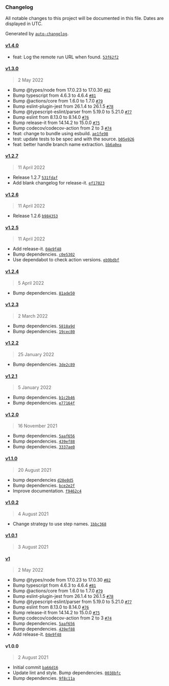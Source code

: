 ### Changelog

All notable changes to this project will be documented in this file. Dates are displayed in UTC.

Generated by [`auto-changelog`](https://github.com/CookPete/auto-changelog).

#### [v1.4.0](https://github.com/Codex-/return-dispatch/compare/v1.3.0...v1.4.0)

- feat: Log the remote run URL when found. [`53f62f2`](https://github.com/Codex-/return-dispatch/commit/53f62f2828bfd38934bac35e3fb26c2ff32a9398)

#### [v1.3.0](https://github.com/Codex-/return-dispatch/compare/v1.2.7...v1.3.0)

> 2 May 2022

- Bump @types/node from 17.0.23 to 17.0.30 [`#82`](https://github.com/Codex-/return-dispatch/pull/82)
- Bump typescript from 4.6.3 to 4.6.4 [`#81`](https://github.com/Codex-/return-dispatch/pull/81)
- Bump @actions/core from 1.6.0 to 1.7.0 [`#79`](https://github.com/Codex-/return-dispatch/pull/79)
- Bump eslint-plugin-jest from 26.1.4 to 26.1.5 [`#78`](https://github.com/Codex-/return-dispatch/pull/78)
- Bump @typescript-eslint/parser from 5.19.0 to 5.21.0 [`#77`](https://github.com/Codex-/return-dispatch/pull/77)
- Bump eslint from 8.13.0 to 8.14.0 [`#76`](https://github.com/Codex-/return-dispatch/pull/76)
- Bump release-it from 14.14.2 to 15.0.0 [`#75`](https://github.com/Codex-/return-dispatch/pull/75)
- Bump codecov/codecov-action from 2 to 3 [`#74`](https://github.com/Codex-/return-dispatch/pull/74)
- feat: change to bundle using esbuild. [`ae1fe98`](https://github.com/Codex-/return-dispatch/commit/ae1fe98effd84ecb622209eda191a830da9d2bc8)
- test: update tests to be spec and with the source. [`b05e926`](https://github.com/Codex-/return-dispatch/commit/b05e926b04580c97f70eb934d6d7db8f697e515b)
- feat: better handle branch name extraction. [`bb6a0ea`](https://github.com/Codex-/return-dispatch/commit/bb6a0eafeb176a78e572731b38cbba00c0fe39ec)

#### [v1.2.7](https://github.com/Codex-/return-dispatch/compare/v1.2.6...v1.2.7)

> 11 April 2022

- Release 1.2.7 [`531fdaf`](https://github.com/Codex-/return-dispatch/commit/531fdafd5302125af4b1406f27e81a715fb79332)
- Add blank changelog for release-it. [`ef17023`](https://github.com/Codex-/return-dispatch/commit/ef1702380c323d79b35ac4cebb0f0f52fcb9f90b)

#### [v1.2.6](https://github.com/Codex-/return-dispatch/compare/v1.2.5...v1.2.6)

> 11 April 2022

- Release 1.2.6 [`b984353`](https://github.com/Codex-/return-dispatch/commit/b984353038f496fde56ee5d7f3b6858b965fd1aa)

#### [v1.2.5](https://github.com/Codex-/return-dispatch/compare/v1.2.4...v1.2.5)

> 11 April 2022

- Add release-it. [`04e9f48`](https://github.com/Codex-/return-dispatch/commit/04e9f485a25fd589db0c9295e9434ed6ad0f5c9b)
- Bump dependencies. [`c0e5302`](https://github.com/Codex-/return-dispatch/commit/c0e53025a3e23a90762ed6f964c6c795267e19f0)
- Use dependabot to check action versions. [`eb9bdbf`](https://github.com/Codex-/return-dispatch/commit/eb9bdbf7bcf2426211a7a1b2ba76286538ebb293)

#### [v1.2.4](https://github.com/Codex-/return-dispatch/compare/v1.2.3...v1.2.4)

> 5 April 2022

- Bump dependencies. [`81ade50`](https://github.com/Codex-/return-dispatch/commit/81ade504270b6daa5f63a26c6ca508f0ca123e14)

#### [v1.2.3](https://github.com/Codex-/return-dispatch/compare/v1.2.2...v1.2.3)

> 2 March 2022

- Bump dependencies. [`5818a9d`](https://github.com/Codex-/return-dispatch/commit/5818a9de1d532d2713d4eeeb6675131a0cbc19a2)
- Bump dependencies. [`19cec80`](https://github.com/Codex-/return-dispatch/commit/19cec80daa9e46aba4bdc33d3c7a7b0916b88d10)

#### [v1.2.2](https://github.com/Codex-/return-dispatch/compare/v1.2.1...v1.2.2)

> 25 January 2022

- Bump dependencies. [`3de2c89`](https://github.com/Codex-/return-dispatch/commit/3de2c8943f432f4a39ca4a00e6ed729e98acf145)

#### [v1.2.1](https://github.com/Codex-/return-dispatch/compare/v1.2.0...v1.2.1)

> 5 January 2022

- Bump dependencies. [`b1c2b46`](https://github.com/Codex-/return-dispatch/commit/b1c2b46e1ae0c7dfa3e8499849cfecec2b19dcde)
- Bump dependencies. [`e77164f`](https://github.com/Codex-/return-dispatch/commit/e77164f7173f1174c09921c0b661715f0ba27f2d)

#### [v1.2.0](https://github.com/Codex-/return-dispatch/compare/v1.1.0...v1.2.0)

> 16 November 2021

- Bump dependencies. [`5aaf656`](https://github.com/Codex-/return-dispatch/commit/5aaf6566fe7177d233c2656dfc621f37ff45cdc1)
- Bump dependencies. [`439ef88`](https://github.com/Codex-/return-dispatch/commit/439ef887a28f3d80108374af173fffddfdb0adac)
- Bump dependencies. [`3337ae0`](https://github.com/Codex-/return-dispatch/commit/3337ae0fccdb78f26ab7c1e6351c90af7d8f6639)

#### [v1.1.0](https://github.com/Codex-/return-dispatch/compare/v1.0.2...v1.1.0)

> 20 August 2021

- bump dependencies [`d20e0d5`](https://github.com/Codex-/return-dispatch/commit/d20e0d5d0921a1fb59e872d4281afbed98263daf)
- Bump dependencies. [`bce2e2f`](https://github.com/Codex-/return-dispatch/commit/bce2e2f8bb570bfd632c908fac049e727d70105b)
- Improve documentation. [`f9462c4`](https://github.com/Codex-/return-dispatch/commit/f9462c41c89ec20626b688aa68622c3af04e2a17)

#### [v1.0.2](https://github.com/Codex-/return-dispatch/compare/v1.0.1...v1.0.2)

> 4 August 2021

- Change strategy to use step names. [`1bbc368`](https://github.com/Codex-/return-dispatch/commit/1bbc3685bab7fe2f643af3bb2839fb7254625fe8)

#### [v1.0.1](https://github.com/Codex-/return-dispatch/compare/v1...v1.0.1)

> 3 August 2021

#### [v1](https://github.com/Codex-/return-dispatch/compare/v1.0.0...v1)

> 2 May 2022

- Bump @types/node from 17.0.23 to 17.0.30 [`#82`](https://github.com/Codex-/return-dispatch/pull/82)
- Bump typescript from 4.6.3 to 4.6.4 [`#81`](https://github.com/Codex-/return-dispatch/pull/81)
- Bump @actions/core from 1.6.0 to 1.7.0 [`#79`](https://github.com/Codex-/return-dispatch/pull/79)
- Bump eslint-plugin-jest from 26.1.4 to 26.1.5 [`#78`](https://github.com/Codex-/return-dispatch/pull/78)
- Bump @typescript-eslint/parser from 5.19.0 to 5.21.0 [`#77`](https://github.com/Codex-/return-dispatch/pull/77)
- Bump eslint from 8.13.0 to 8.14.0 [`#76`](https://github.com/Codex-/return-dispatch/pull/76)
- Bump release-it from 14.14.2 to 15.0.0 [`#75`](https://github.com/Codex-/return-dispatch/pull/75)
- Bump codecov/codecov-action from 2 to 3 [`#74`](https://github.com/Codex-/return-dispatch/pull/74)
- Bump dependencies. [`5aaf656`](https://github.com/Codex-/return-dispatch/commit/5aaf6566fe7177d233c2656dfc621f37ff45cdc1)
- Bump dependencies. [`439ef88`](https://github.com/Codex-/return-dispatch/commit/439ef887a28f3d80108374af173fffddfdb0adac)
- Add release-it. [`04e9f48`](https://github.com/Codex-/return-dispatch/commit/04e9f485a25fd589db0c9295e9434ed6ad0f5c9b)

#### v1.0.0

> 2 August 2021

- Initial commit [`ba66d16`](https://github.com/Codex-/return-dispatch/commit/ba66d166a92443c4d8c2524cb42bcece354e08ef)
- Update lint and style. Bump dependencies. [`0038bfc`](https://github.com/Codex-/return-dispatch/commit/0038bfc42deb025dc56d941bede137cedc1f0879)
- Bump dependencies. [`9f8c11a`](https://github.com/Codex-/return-dispatch/commit/9f8c11a4e212621335cfcb116870d71fdffdbc3f)
